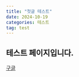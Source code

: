 ```yaml
---
title: "첫글 테스트"
date: 2024-10-19
categories: 테스트
tag: test
---
```


## 테스트 페이지입니다.

[구글](https://www.google.com)
